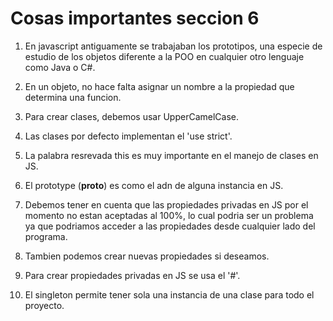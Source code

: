 # Cosas importantes seccion 6

1. En javascript antiguamente se trabajaban los prototipos, una especie de estudio de los objetos diferente a la POO en cualquier otro lenguaje como Java o C#.

2. En un objeto, no hace falta asignar un nombre a la propiedad que determina una funcion.

3. Para crear clases, debemos usar UpperCamelCase.

4. Las clases por defecto implementan el 'use strict'.

5. La palabra resrevada this es muy importante en el manejo de clases en JS.

6. El prototype (__proto__) es como el adn de alguna instancia en JS.

7. Debemos tener en cuenta que las propiedades privadas en JS por el momento no estan aceptadas al 100%, lo cual podria ser un problema ya que podriamos acceder a las propiedades desde cualquier lado del programa.

8. Tambien podemos crear nuevas propiedades si deseamos.

9. Para crear propiedades privadas en JS se usa el '#'.

10. El singleton permite tener sola una instancia de una clase para todo el proyecto.